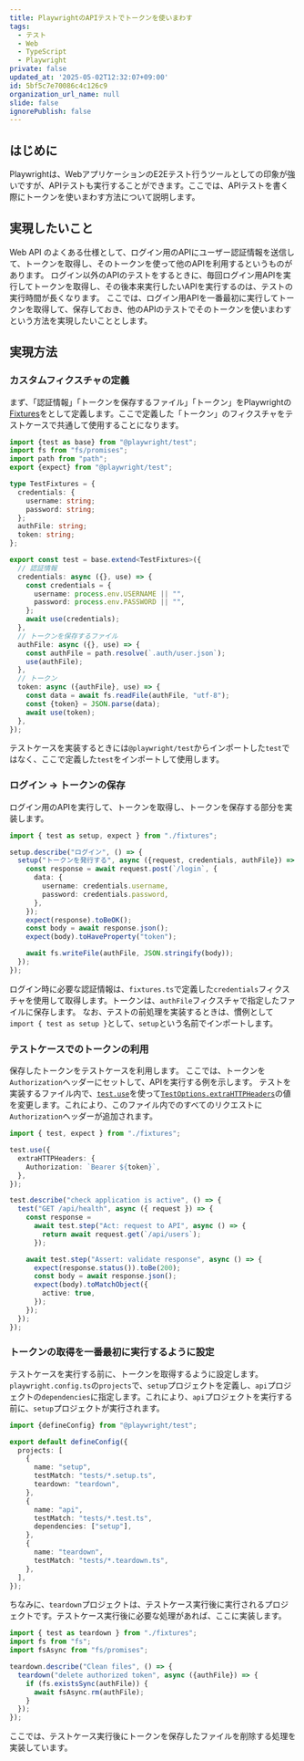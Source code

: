 ```yaml
---
title: PlaywrightのAPIテストでトークンを使いまわす
tags:
  - テスト
  - Web
  - TypeScript
  - Playwright
private: false
updated_at: '2025-05-02T12:32:07+09:00'
id: 5bf5c7e70086c4c126c9
organization_url_name: null
slide: false
ignorePublish: false
---
```

## はじめに

Playwrightは、WebアプリケーションのE2Eテスト行うツールとしての印象が強いですが、APIテストも実行することができます。ここでは、APIテストを書く際にトークンを使いまわす方法について説明します。

## 実現したいこと

Web API のよくある仕様として、ログイン用のAPIにユーザー認証情報を送信して、トークンを取得し、そのトークンを使って他のAPIを利用するというものがあります。
ログイン以外のAPIのテストをするときに、毎回ログイン用APIを実行してトークンを取得し、その後本来実行したいAPIを実行するのは、テストの実行時間が長くなります。
ここでは、ログイン用APIを一番最初に実行してトークンを取得して、保存しておき、他のAPIのテストでそのトークンを使いまわすという方法を実現したいこととします。

## 実現方法

### カスタムフィクスチャの定義

まず、「認証情報」「トークンを保存するファイル」「トークン」をPlaywrightの[Fixtures](https://playwright.dev/docs/test-fixtures)をとして定義します。ここで定義した「トークン」のフィクスチャをテストケースで共通して使用することになります。

```typescript:fixtures.ts
import {test as base} from "@playwright/test";
import fs from "fs/promises";
import path from "path";
export {expect} from "@playwright/test";

type TestFixtures = {
  credentials: {
    username: string;
    password: string;
  };
  authFile: string;
  token: string;
};

export const test = base.extend<TestFixtures>({
  // 認証情報
  credentials: async ({}, use) => {
    const credentials = {
      username: process.env.USERNAME || "",
      password: process.env.PASSWORD || "",
    };
    await use(credentials);
  },
  // トークンを保存するファイル
  authFile: async ({}, use) => {
    const authFile = path.resolve(`.auth/user.json`);
    use(authFile);
  },
  // トークン
  token: async ({authFile}, use) => {
    const data = await fs.readFile(authFile, "utf-8");
    const {token} = JSON.parse(data);
    await use(token);
  },
});
```

テストケースを実装するときには`@playwright/test`からインポートした`test`ではなく、ここで定義した`test`をインポートして使用します。

### ログイン → トークンの保存

ログイン用のAPIを実行して、トークンを取得し、トークンを保存する部分を実装します。

```typescript:tests/login.setup.ts
import { test as setup, expect } from "./fixtures";

setup.describe("ログイン", () => {
  setup("トークンを発行する", async ({request, credentials, authFile}) => {
    const response = await request.post(`/login`, {
      data: {
        username: credentials.username,
        password: credentials.password,
      },
    });
    expect(response).toBeOK();
    const body = await response.json();
    expect(body).toHaveProperty("token");

    await fs.writeFile(authFile, JSON.stringify(body));
  });
});
```

ログイン時に必要な認証情報は、`fixtures.ts`で定義した`credentials`フィクスチャを使用して取得します。トークンは、`authFile`フィクスチャで指定したファイルに保存します。
なお、テストの前処理を実装するときは、慣例として`import { test as setup }`として、`setup`という名前でインポートします。

### テストケースでのトークンの利用

保存したトークンをテストケースを利用します。
ここでは、トークンを`Authorization`ヘッダーにセットして、APIを実行する例を示します。
テストを実装するファイル内で、[`test.use`](https://playwright.dev/docs/api/class-test#test-use)を使って[`TestOptions.extraHTTPHeaders`](https://playwright.dev/docs/api/class-testoptions#test-options-extra-http-headers)の値を変更します。これにより、このファイル内でのすべてのリクエストに`Authorization`ヘッダーが追加されます。

```typescript:tests/api.test.ts
import { test, expect } from "./fixtures";

test.use({
  extraHTTPHeaders: {
    Authorization: `Bearer ${token}`,
  },
});

test.describe("check application is active", () => {
  test("GET /api/health", async ({ request }) => {
    const response =
      await test.step("Act: request to API", async () => {
        return await request.get(`/api/users`);
      });

    await test.step("Assert: validate response", async () => {
      expect(response.status()).toBe(200);
      const body = await response.json();
      expect(body).toMatchObject({
        active: true,
      });
    });
  });
});
```

### トークンの取得を一番最初に実行するように設定

テストケースを実行する前に、トークンを取得するように設定します。`playwright.config.ts`の`projects`で、`setup`プロジェクトを定義し、`api`プロジェクトの`dependencies`に指定します。これにより、`api`プロジェクトを実行する前に、`setup`プロジェクトが実行されます。

```typescript:playwright.config.ts
import {defineConfig} from "@playwright/test";

export default defineConfig({
  projects: [
    {
      name: "setup",
      testMatch: "tests/*.setup.ts",
      teardown: "teardown",
    },
    {
      name: "api",
      testMatch: "tests/*.test.ts",
      dependencies: ["setup"],
    },
    {
      name: "teardown",
      testMatch: "tests/*.teardown.ts",
    },
  ],
});
```

ちなみに、`teardown`プロジェクトは、テストケース実行後に実行されるプロジェクトです。テストケース実行後に必要な処理があれば、ここに実装します。

```typescript:tests/cleanup.teardown.ts
import { test as teardown } from "./fixtures";
import fs from "fs";
import fsAsync from "fs/promises";

teardown.describe("Clean files", () => {
  teardown("delete authorized token", async ({authFile}) => {
    if (fs.existsSync(authFile)) {
      await fsAsync.rm(authFile);
    }
  });
});
```

ここでは、テストケース実行後にトークンを保存したファイルを削除する処理を実装しています。

<!-- zenn article id: 90c690c5823024 -->
